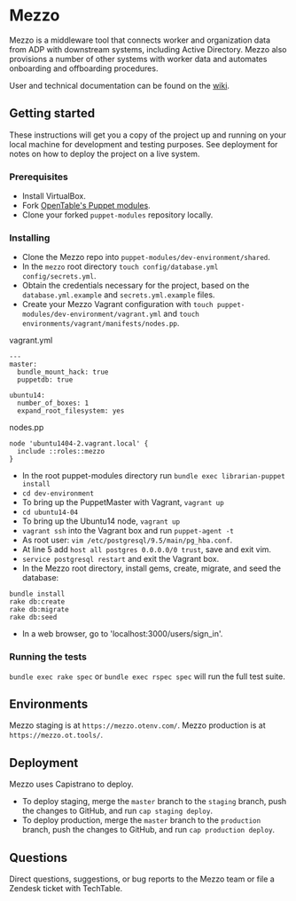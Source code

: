 # Mezzo
Mezzo is a middleware tool that connects worker and organization data from ADP with downstream systems, including Active Directory. Mezzo also provisions a number of other systems with worker data and automates onboarding and offboarding procedures.

User and technical documentation can be found on the [wiki](https://wiki.otcorp.opentable.com/display/NETWORKOPS/Mezzo+User+Management+Tool).

## Getting started

These instructions will get you a copy of the project up and running on your local machine for development and testing purposes. See deployment for notes on how to deploy the project on a live system.

### Prerequisites
- Install VirtualBox.
- Fork [OpenTable's Puppet modules](https://github.com/opentable/puppet-modules).
- Clone your forked `puppet-modules` repository locally.

### Installing

- Clone the Mezzo repo into `puppet-modules/dev-environment/shared`.
- In the `mezzo` root directory `touch config/database.yml config/secrets.yml`.
- Obtain the credentials necessary for the project, based on the `database.yml.example` and `secrets.yml.example` files.
- Create your Mezzo Vagrant configuration with `touch puppet-modules/dev-environment/vagrant.yml` and `touch environments/vagrant/manifests/nodes.pp`.

vagrant.yml
```
---
master:
  bundle_mount_hack: true
  puppetdb: true

ubuntu14:
  number_of_boxes: 1
  expand_root_filesystem: yes
```


nodes.pp
```
node 'ubuntu1404-2.vagrant.local' {
  include ::roles::mezzo
}
```

- In the root puppet-modules directory run `bundle exec librarian-puppet install`
- `cd dev-environment`
- To bring up the PuppetMaster with Vagrant, `vagrant up`
- `cd ubuntu14-04`
- To bring up the Ubuntu14 node, `vagrant up`
- `vagrant ssh` into the Vagrant box and run `puppet-agent -t`
- As root user: `vim /etc/postgresql/9.5/main/pg_hba.conf`.
- At line 5 add `host all postgres 0.0.0.0/0 trust`, save and exit vim.
- `service postgresql restart` and exit the Vagrant box.
- In the Mezzo root directory, install gems, create, migrate, and seed the database:
```
bundle install
rake db:create
rake db:migrate
rake db:seed
```
- In a web browser, go to 'localhost:3000/users/sign_in'.

### Running the tests

`bundle exec rake spec` or `bundle exec rspec spec` will run the full test suite.

## Environments

Mezzo staging is at `https://mezzo.otenv.com/`.
Mezzo production is at `https://mezzo.ot.tools/`.

## Deployment

Mezzo uses Capistrano to deploy.

- To deploy staging, merge the `master` branch to the `staging` branch, push the changes to GitHub, and run `cap staging deploy`.
- To deploy production, merge the `master` branch to the `production` branch, push the changes to GitHub, and run `cap production deploy`.

## Questions

Direct questions, suggestions, or bug reports to the Mezzo team or file a Zendesk ticket with TechTable.

